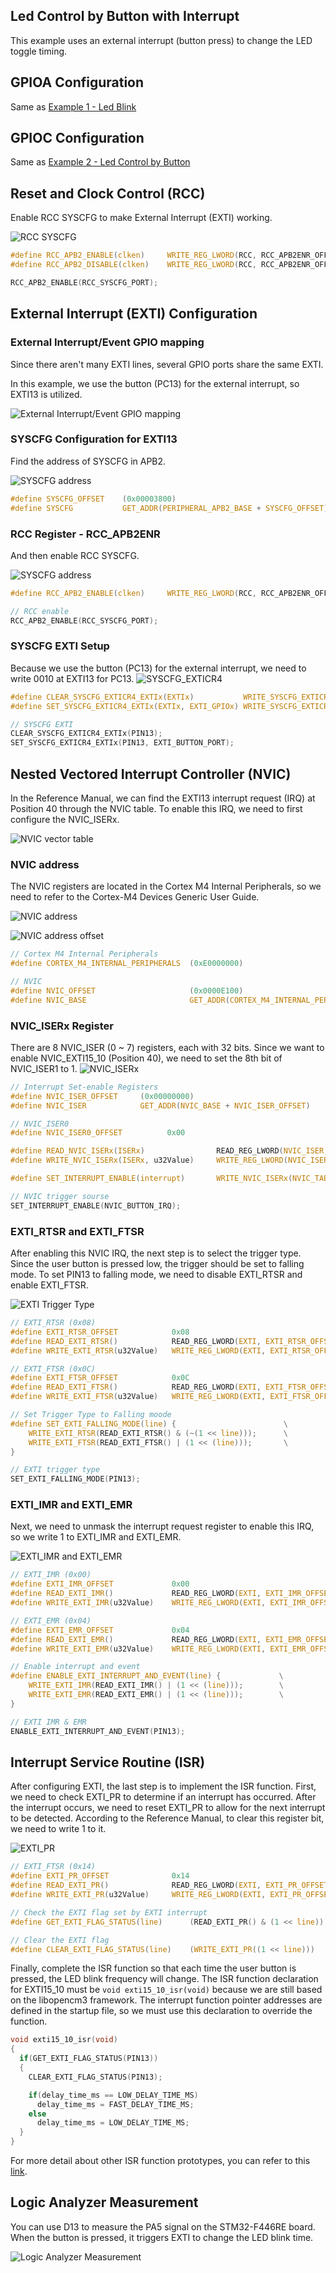 ## Led Control by Button with Interrupt
This example uses an external interrupt (button press) to change the LED toggle timing.

## GPIOA Configuration
Same as [Example 1 - Led Blink](../led_blink/README.md)

## GPIOC Configuration
Same as [Example 2 - Led Control by Button](../led_control_by_button/README.md)

## Reset and Clock Control (RCC)
Enable RCC SYSCFG to make External Interrupt (EXTI) working.

![RCC SYSCFG](./img/RCC_SYSCFG.png)

```c
#define RCC_APB2_ENABLE(clken)     WRITE_REG_LWORD(RCC, RCC_APB2ENR_OFFSET, READ_REG_LWORD(RCC, RCC_APB2ENR_OFFSET) | (CLK_ENABLE << RCC_APB2_TABLE[clken]))
#define RCC_APB2_DISABLE(clken)    WRITE_REG_LWORD(RCC, RCC_APB2ENR_OFFSET, READ_REG_LWORD(RCC, RCC_APB2ENR_OFFSET) & (~(CLK_ENABLE << RCC_APB2_TABLE[clken])))

RCC_APB2_ENABLE(RCC_SYSCFG_PORT);
```

## External Interrupt (EXTI) Configuration
### External Interrupt/Event GPIO mapping
Since there aren't many EXTI lines, several GPIO ports share the same EXTI.

In this example, we use the button (PC13) for the external interrupt, so EXTI13 is utilized.

![External Interrupt/Event GPIO mapping](./img/EXTI_GPIO_Mapping.png)

### SYSCFG Configuration for EXTI13
Find the address of SYSCFG in APB2.

![SYSCFG address](./img/SYSCFG_addr.png)

```c
#define SYSCFG_OFFSET    (0x00003800)
#define SYSCFG           GET_ADDR(PERIPHERAL_APB2_BASE + SYSCFG_OFFSET)
```

### RCC Register - RCC_APB2ENR
And then enable RCC SYSCFG.

![SYSCFG address](./img/RCC_APB2ENR.png)

```c
#define RCC_APB2_ENABLE(clken)     WRITE_REG_LWORD(RCC, RCC_APB2ENR_OFFSET, READ_REG_LWORD(RCC, RCC_APB2ENR_OFFSET) | (CLK_ENABLE << RCC_APB2_TABLE[clken]))

// RCC enable
RCC_APB2_ENABLE(RCC_SYSCFG_PORT);
```

### SYSCFG EXTI Setup
Because we use the button (PC13) for the external interrupt, we need to write 0010 at EXTI13 for PC13.
![SYSCFG_EXTICR4](./img/SYSCFG_EXTICR4.png)

```c
#define CLEAR_SYSCFG_EXTICR4_EXTIx(EXTIx)           WRITE_SYSCFG_EXTICR4(READ_SYSCFG_EXTICR4() & (~(0xF << ((EXTIx % 4) * 4))))
#define SET_SYSCFG_EXTICR4_EXTIx(EXTIx, EXTI_GPIOx) WRITE_SYSCFG_EXTICR4(READ_SYSCFG_EXTICR4() | (EXTI_GPIOX_TABLE[EXTI_GPIOx] << ((EXTIx % 4) * 4)))

// SYSCFG EXTI
CLEAR_SYSCFG_EXTICR4_EXTIx(PIN13);
SET_SYSCFG_EXTICR4_EXTIx(PIN13, EXTI_BUTTON_PORT);
```

## Nested Vectored Interrupt Controller (NVIC)

In the Reference Manual, we can find the EXTI13 interrupt request (IRQ) at Position 40 through the NVIC table. To enable this IRQ, we need to first configure the NVIC_ISERx.

![NVIC vector table](./img/NVIC_vector_table.png)

### NVIC address
The NVIC registers are located in the Cortex M4 Internal Peripherals, so we need to refer to the Cortex-M4 Devices Generic User Guide.

![NVIC address](./img/NVIC_addr.png)

![NVIC address offset](./img/NVIC_ISERx_offset.png)

```c
// Cortex M4 Internal Peripherals
#define CORTEX_M4_INTERNAL_PERIPHERALS  (0xE0000000)

// NVIC
#define NVIC_OFFSET                     (0x0000E100)
#define NVIC_BASE                       GET_ADDR(CORTEX_M4_INTERNAL_PERIPHERALS + NVIC_OFFSET)
```

### NVIC_ISERx Register
There are 8 NVIC_ISER (0 ~ 7) registers, each with 32 bits. Since we want to enable NVIC_EXTI15_10 (Position 40), we need to set the 8th bit of NVIC_ISER1 to 1.
![NVIC_ISERx](./img/NVIC_ISERx.png)

```c
// Interrupt Set-enable Registers
#define NVIC_ISER_OFFSET     (0x00000000)
#define NVIC_ISER            GET_ADDR(NVIC_BASE + NVIC_ISER_OFFSET)

// NVIC_ISER0
#define NVIC_ISER0_OFFSET          0x00

#define READ_NVIC_ISERx(ISERx)                READ_REG_LWORD(NVIC_ISER, NVIC_ISER0_OFFSET + (ISERx)*4)
#define WRITE_NVIC_ISERx(ISERx, u32Value)     WRITE_REG_LWORD(NVIC_ISER, NVIC_ISER0_OFFSET + (ISERx)*4, READ_NVIC_ISERx(ISERx) | (u32Value))

#define SET_INTERRUPT_ENABLE(interrupt)       WRITE_NVIC_ISERx(NVIC_TABLE[interrupt] / 32, 1 << (NVIC_TABLE[interrupt] % 32))    

// NVIC trigger sourse
SET_INTERRUPT_ENABLE(NVIC_BUTTON_IRQ);
```

### EXTI_RTSR and EXTI_FTSR
After enabling this NVIC IRQ, the next step is to select the trigger type. Since the user button is pressed low, the trigger should be set to falling mode. To set PIN13 to falling mode, we need to disable EXTI_RTSR and enable EXTI_FTSR.

![EXTI Trigger Type](./img/EXTI_RTSR_and_FTSR.png)

```c
// EXTI_RTSR (0x08)
#define EXTI_RTSR_OFFSET            0x08
#define READ_EXTI_RTSR()            READ_REG_LWORD(EXTI, EXTI_RTSR_OFFSET)
#define WRITE_EXTI_RTSR(u32Value)   WRITE_REG_LWORD(EXTI, EXTI_RTSR_OFFSET, u32Value)

// EXTI_FTSR (0x0C)
#define EXTI_FTSR_OFFSET            0x0C
#define READ_EXTI_FTSR()            READ_REG_LWORD(EXTI, EXTI_FTSR_OFFSET)
#define WRITE_EXTI_FTSR(u32Value)   WRITE_REG_LWORD(EXTI, EXTI_FTSR_OFFSET, u32Value)

// Set Trigger Type to Falling moode
#define SET_EXTI_FALLING_MODE(line) {                        \
    WRITE_EXTI_RTSR(READ_EXTI_RTSR() & (~(1 << line)));      \
    WRITE_EXTI_FTSR(READ_EXTI_FTSR() | (1 << (line)));       \
}

// EXTI trigger type
SET_EXTI_FALLING_MODE(PIN13);
```

### EXTI_IMR and EXTI_EMR
Next, we need to unmask the interrupt request register to enable this IRQ, so we write 1 to EXTI_IMR and EXTI_EMR.

![EXTI_IMR and EXTI_EMR](./img/EXTI_IMR_and_EXTI_EMR.png)

```c
// EXTI_IMR (0x00)
#define EXTI_IMR_OFFSET             0x00
#define READ_EXTI_IMR()             READ_REG_LWORD(EXTI, EXTI_IMR_OFFSET)
#define WRITE_EXTI_IMR(u32Value)    WRITE_REG_LWORD(EXTI, EXTI_IMR_OFFSET, u32Value)

// EXTI_EMR (0x04)
#define EXTI_EMR_OFFSET             0x04
#define READ_EXTI_EMR()             READ_REG_LWORD(EXTI, EXTI_EMR_OFFSET)
#define WRITE_EXTI_EMR(u32Value)    WRITE_REG_LWORD(EXTI, EXTI_EMR_OFFSET, u32Value)

// Enable interrupt and event
#define ENABLE_EXTI_INTERRUPT_AND_EVENT(line) {             \
    WRITE_EXTI_IMR(READ_EXTI_IMR() | (1 << (line)));        \
    WRITE_EXTI_EMR(READ_EXTI_EMR() | (1 << (line)));        \
}

// EXTI IMR & EMR
ENABLE_EXTI_INTERRUPT_AND_EVENT(PIN13);
```

## Interrupt Service Routine (ISR)
After configuring EXTI, the last step is to implement the ISR function. First, we need to check EXTI_PR to determine if an interrupt has occurred. After the interrupt occurs, we need to reset EXTI_PR to allow for the next interrupt to be detected. According to the Reference Manual, to clear this register bit, we need to write 1 to it.

![EXTI_PR](./img/EXTI_PR.png)

```c
// EXTI_FTSR (0x14)
#define EXTI_PR_OFFSET              0x14
#define READ_EXTI_PR()              READ_REG_LWORD(EXTI, EXTI_PR_OFFSET)
#define WRITE_EXTI_PR(u32Value)     WRITE_REG_LWORD(EXTI, EXTI_PR_OFFSET, u32Value)

// Check the EXTI flag set by EXTI interrupt
#define GET_EXTI_FLAG_STATUS(line)      (READ_EXTI_PR() & (1 << line))

// Clear the EXTI flag
#define CLEAR_EXTI_FLAG_STATUS(line)    (WRITE_EXTI_PR((1 << line)))
```

Finally, complete the ISR function so that each time the user button is pressed, the LED blink frequency will change. The ISR function declaration for EXTI15_10 must be `void exti15_10_isr(void)` because we are still based on the libopencm3 framework. The interrupt function pointer addresses are defined in the startup file, so we must use this declaration to override the function.
```c
void exti15_10_isr(void)
{
  if(GET_EXTI_FLAG_STATUS(PIN13))
  {
    CLEAR_EXTI_FLAG_STATUS(PIN13);

    if(delay_time_ms == LOW_DELAY_TIME_MS)
      delay_time_ms = FAST_DELAY_TIME_MS;
    else
      delay_time_ms = LOW_DELAY_TIME_MS;
  }
}
```

For more detail about other ISR function prototypes, you can refer to this [link](http://libopencm3.org/docs/latest/stm32f4/html/group__CM3__nvic__isrprototypes__STM32F4.html).

## Logic Analyzer Measurement
You can use D13 to measure the PA5 signal on the STM32-F446RE board. When the button is pressed, it triggers EXTI to change the LED blink time.

![Logic Analyzer Measurement](./img/LA_measurement.png)